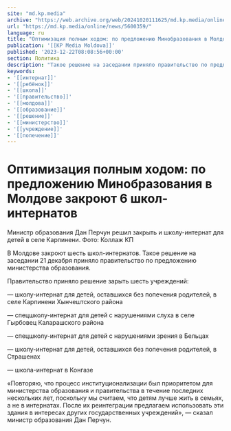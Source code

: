 ```yaml
---
site: "md.kp.media"
archive: "https://web.archive.org/web/20241020111625/md.kp.media/online/news/5600359/"
url: "https://md.kp.media/online/news/5600359/"
language: ru
title: "Оптимизация полным ходом: по предложению Минобразования в Молдове закроют 6 школ-интернатов"
publication: '[[KP Media Moldova]]'
published: '2023-12-22T08:08:56+00:00'
section: Политика
description: "Такое решение на заседании приняло правительство по предложению Министерства образования"
keywords:
- '[[интернат]]'
- '[[ребёнок]]'
- '[[школа]]'
- '[[правительство]]'
- '[[молдова]]'
- '[[образование]]'
- '[[решение]]'
- '[[министерство]]'
- '[[учреждение]]'
- '[[попечение]]'
---
```


# Оптимизация полным ходом: по предложению Минобразования в Молдове закроют 6 школ-интернатов

Министр образования Дан Перчун решил закрыть и школу-интернат для детей в селе Карпинени. Фото: Коллаж КП

В Молдове закроют шесть школ-интернатов. Такое решение на заседании 21 декабря приняло правительство по предложению министерства образования.

Правительство приняло решение зарыть шесть учреждений:

— школу-интернат для детей, оставшихся без попечения родителей, в селе Карпинени Хынчештского района

— спецшколу-интернат для детей с нарушениями слуха в селе Гырбовец Каларашского района

— спецшколу-интернат для детей с нарушениями зрения в Бельцах

— школу-интернат для детей, оставшихся без попечения родителей, в Страшенах

— школа-интернат в Конгазе

«Повторяю, что процесс институционализации был приоритетом для министерства образования и правительства в течение последних нескольких лет, поскольку мы считаем, что детям лучше жить в семьях, а не в интернатах. После их реинтеграции предлагаем использовать эти здания в интересах других государственных учреждений», — сказал министр образования Дан Перчун.
